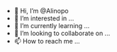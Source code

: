 - 👋 Hi, I’m @Alinopo
- 👀 I’m interested in ...
- 🌱 I’m currently learning ...
- 💞️ I’m looking to collaborate on ...
- 📫 How to reach me ...

<!---
Alinopi/Alinopi is a ✨ special ✨ repository because its `README.md` (this file) appears on your GitHub profile.
You can click the Preview link to take a look at your changes.
--->
